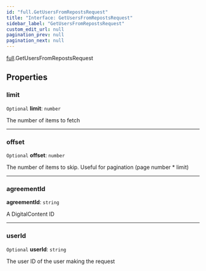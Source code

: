 ```yaml
---
id: "full.GetUsersFromRepostsRequest"
title: "Interface: GetUsersFromRepostsRequest"
sidebar_label: "GetUsersFromRepostsRequest"
custom_edit_url: null
pagination_prev: null
pagination_next: null
---
```


[full](../namespaces/full.md).GetUsersFromRepostsRequest

## Properties

### limit

 `Optional` **limit**: `number`

The number of items to fetch

___

### offset

 `Optional` **offset**: `number`

The number of items to skip. Useful for pagination (page number * limit)

___

### agreementId

 **agreementId**: `string`

A DigitalContent ID

___

### userId

 `Optional` **userId**: `string`

The user ID of the user making the request
